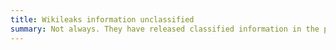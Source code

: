 ```yaml
---
title: Wikileaks information unclassified
summary: Not always. They have released classified information in the past.
---
```

